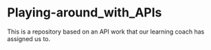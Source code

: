 # Playing-around_with_APIs
This is a repository based on an API work that our learning coach has assigned us to.
